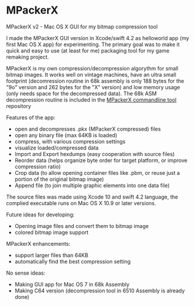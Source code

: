 # MPackerX
MPackerX v2 - Mac OS X GUI for my bitmap compression tool

I made the MPackerX GUI version in Xcode/swift 4.2 as helloworld app (my first Mac OS X app) for experimenting.
The primary goal was to make it quick and easy to use (at least for me) packaging tool for my game remaking project.

MPackerX is my own compression/decompression algorythm for small bitmap images. It works well on vintage machines, have an ultra small footprint (decomression routine in 68k assembly is only 188 bytes for the "9o" version and 262 bytes for the "X" version) and low memory usage (only needs space for the decompressed data). The 68k ASM decompression routine is included in the [MPackerX commandline tool](https://github.com/AbelVincze/MPackerX-commandline) repository

Features of the app:
- open and decompresses .pkx (MPackerX compressed) files
- open any binary file (max 64KB is loaded)
- compress, with various compression settings
- visualize loaded/compressed data
- Import and Export hexdumps (easy cooperation with source files)
- Reorder data (helps organize byte order for target platform, or improve compression ratio)
- Crop data (to allow opening container files like .pbm, or reuse just a portion of the original bitmap image)
- Append file (to join multiple graphic elements into one data file)

The source files was made using Xcode 10 and swift 4.2 language, the complied executable runs on Mac OS X 10.9 or later versions.

Future ideas for developing:
- Opening image files and convert them to bitmap image
- colored bitmap image support

MPackerX enhancements:
- support larger files than 64KB
- automatically find the best compression setting

No sense ideas:
- Making GUI app for Mac OS 7 in 68k Assembly
- Making C64 version (decompression tool in 6510 Assembly is already done)

